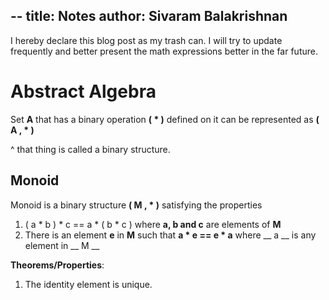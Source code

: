 --
title: Notes
author: Sivaram Balakrishnan
--

I hereby declare this blog post as my trash can.
I will try to update frequently and better present the math expressions better in the far future.

Abstract Algebra
================

Set __A__ that has a binary operation __( * )__ defined on it can be represented as
__( A , * )__

^ that thing is called a binary structure.

Monoid
------

Monoid is a binary structure __( M , * )__ satisfying the properties

1. ( a * b ) * c ==  a * ( b * c ) where __a, b and c__ are elements of __M__
2. There is an element __e__ in __M__ such that __a * e == e * a__ where __ a __ is any element in __ M __

__Theorems/Properties__:

1. The identity element is unique.
 
